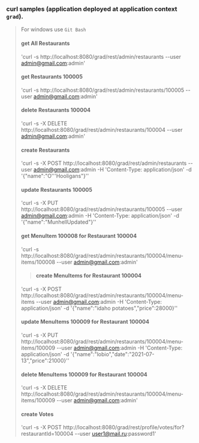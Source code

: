 ### curl samples (application deployed at application context `grad`).

> For windows use `Git Bash`
>
> #### get All Restaurants
> 'curl -s http://localhost:8080/grad/rest/admin/restaurants --user admin@gmail.com:admin'
>
> #### get Restaurants 100005
> 'curl -s http://localhost:8080/grad/rest/admin/restaurants/100005 --user admin@gmail.com:admin'
>
> #### delete Restaurants 100004
> 'curl -s -X DELETE http://localhost:8080/grad/rest/admin/restaurants/100004 --user admin@gmail.com:admin'
>
> #### create Restaurants
> 'curl -s -X POST http://localhost:8080/grad/rest/admin/restaurants  --user admin@gmail.com:admin -H 'Content-Type: application/json' -d '{"name":"O'\''Hooligans"}''
>
> #### update Restaurants 100005
> 'curl -s -X PUT http://localhost:8080/grad/rest/admin/restaurants/100005  --user admin@gmail.com:admin -H 'Content-Type: application/json' -d '{"name":"MunhellUpdated"}''
> 
> #### get MenuItem 100008 for Restaurant 100004
> 'curl -s http://localhost:8080/grad/rest/admin/restaurants/100004/menu-items/100008 --user admin@gmail.com:admin'
> 
> > #### create MenuItems for Restaurant 100004
> 'curl -s -X POST http://localhost:8080/grad/rest/admin/restaurants/100004/menu-items  --user admin@gmail.com:admin -H 'Content-Type: application/json' -d '{"name":"idaho potatoes","price":28000}''
> 
> #### update MenuItems 100009 for Restaurant 100004
> 'curl -s -X PUT http://localhost:8080/grad/rest/admin/restaurants/100004/menu-items/100009  --user admin@gmail.com:admin -H 'Content-Type: application/json' -d '{"name":"lobio","date":"2021-07-13","price":21000}''
> 
> #### delete MenuItems 100009 for Restaurant 100004
> 'curl -s -X DELETE http://localhost:8080/grad/rest/admin/restaurants/100004/menu-items/100009  --user admin@gmail.com:admin'
> 
> #### create Votes
> 'curl -s -X POST http://localhost:8080/grad/rest/profile/votes/for?restaurantId=100004 --user user1@mail.ru:password1'